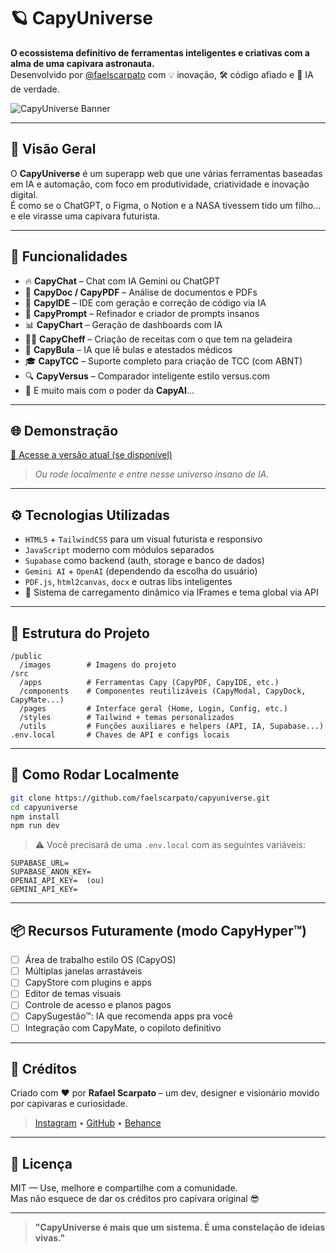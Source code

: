# 🪐 CapyUniverse

**O ecossistema definitivo de ferramentas inteligentes e criativas com a alma de uma capivara astronauta.**  
Desenvolvido por [@faelscarpato](https://github.com/faelscarpato) com 💡 inovação, 🛠️ código afiado e 🧠 IA de verdade.

![CapyUniverse Banner](https://github.com/faelscarpato/capyuniverse/assets/banner-capyuniverse.png)

---

## 🚀 Visão Geral

O **CapyUniverse** é um superapp web que une várias ferramentas baseadas em IA e automação, com foco em produtividade, criatividade e inovação digital.  
É como se o ChatGPT, o Figma, o Notion e a NASA tivessem tido um filho... e ele virasse uma capivara futurista.

---

## 🧠 Funcionalidades

- 🔥 **CapyChat** – Chat com IA Gemini ou ChatGPT
- 📄 **CapyDoc / CapyPDF** – Análise de documentos e PDFs
- 🧠 **CapyIDE** – IDE com geração e correção de código via IA
- 🧪 **CapyPrompt** – Refinador e criador de prompts insanos
- 📊 **CapyChart** – Geração de dashboards com IA
- 👨‍🍳 **CapyCheff** – Criação de receitas com o que tem na geladeira
- 💊 **CapyBula** – IA que lê bulas e atestados médicos
- 🎓 **CapyTCC** – Suporte completo para criação de TCC (com ABNT)
- 🔍 **CapyVersus** – Comparador inteligente estilo versus.com
- 🧩 E muito mais com o poder da **CapyAI**...

---

## 🌐 Demonstração

[🔗 Acesse a versão atual (se disponível)](https://capyuniverse.vercel.app/)  
> *Ou rode localmente e entre nesse universo insano de IA.*

---

## ⚙️ Tecnologias Utilizadas

- `HTML5` + `TailwindCSS` para um visual futurista e responsivo  
- `JavaScript` moderno com módulos separados  
- `Supabase` como backend (auth, storage e banco de dados)  
- `Gemini AI` + `OpenAI` (dependendo da escolha do usuário)  
- `PDF.js`, `html2canvas`, `docx` e outras libs inteligentes  
- 🔀 Sistema de carregamento dinâmico via IFrames e tema global via API  

---

## 🧱 Estrutura do Projeto

```
/public
  /images        # Imagens do projeto
/src
  /apps          # Ferramentas Capy (CapyPDF, CapyIDE, etc.)
  /components    # Componentes reutilizáveis (CapyModal, CapyDock, CapyMate...)
  /pages         # Interface geral (Home, Login, Config, etc.)
  /styles        # Tailwind + temas personalizados
  /utils         # Funções auxiliares e helpers (API, IA, Supabase...)
.env.local       # Chaves de API e configs locais
```

---

## 🧪 Como Rodar Localmente

```bash
git clone https://github.com/faelscarpato/capyuniverse.git
cd capyuniverse
npm install
npm run dev
```

> ⚠️ Você precisará de uma `.env.local` com as seguintes variáveis:
```env
SUPABASE_URL=
SUPABASE_ANON_KEY=
OPENAI_API_KEY=  (ou)
GEMINI_API_KEY=
```

---

## 📦 Recursos Futuramente (modo CapyHyper™️)

- [ ] Área de trabalho estilo OS (CapyOS)
- [ ] Múltiplas janelas arrastáveis
- [ ] CapyStore com plugins e apps
- [ ] Editor de temas visuais
- [ ] Controle de acesso e planos pagos
- [ ] CapySugestão™️: IA que recomenda apps pra você
- [ ] Integração com CapyMate, o copiloto definitivo

---

## 🦛 Créditos

Criado com ❤️ por **Rafael Scarpato** – um dev, designer e visionário movido por capivaras e curiosidade.

> [Instagram](https://instagram.com/scarpatodesigner) • [GitHub](https://github.com/faelscarpato) • [Behance](https://www.behance.net/faelscarpato)

---

## 📜 Licença

MIT — Use, melhore e compartilhe com a comunidade.  
Mas não esquece de dar os créditos pro capivara original 😎

---

> **"CapyUniverse é mais que um sistema. É uma constelação de ideias vivas."**
